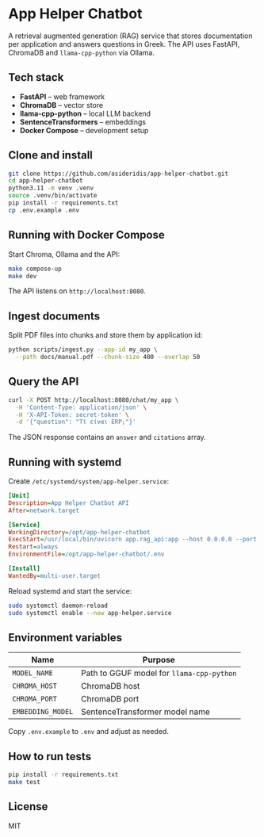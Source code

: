 # App Helper Chatbot

A retrieval augmented generation (RAG) service that stores documentation per application and answers questions in Greek. The API uses FastAPI, ChromaDB and `llama-cpp-python` via Ollama.

## Tech stack

- **FastAPI** – web framework
- **ChromaDB** – vector store
- **llama-cpp-python** – local LLM backend
- **SentenceTransformers** – embeddings
- **Docker Compose** – development setup

## Clone and install

```bash
git clone https://github.com/asideridis/app-helper-chatbot.git
cd app-helper-chatbot
python3.11 -m venv .venv
source .venv/bin/activate
pip install -r requirements.txt
cp .env.example .env
```

## Running with Docker Compose

Start Chroma, Ollama and the API:

```bash
make compose-up
make dev
```

The API listens on `http://localhost:8080`.

## Ingest documents

Split PDF files into chunks and store them by application id:

```bash
python scripts/ingest.py --app-id my_app \
  --path docs/manual.pdf --chunk-size 400 --overlap 50
```

## Query the API

```bash
curl -X POST http://localhost:8080/chat/my_app \
  -H 'Content-Type: application/json' \
  -H 'X-API-Token: secret-token' \
  -d '{"question": "Τί είναι ERP;"}'
```

The JSON response contains an `answer` and `citations` array.

## Running with systemd

Create `/etc/systemd/system/app-helper.service`:

```ini
[Unit]
Description=App Helper Chatbot API
After=network.target

[Service]
WorkingDirectory=/opt/app-helper-chatbot
ExecStart=/usr/local/bin/uvicorn app.rag_api:app --host 0.0.0.0 --port 8080
Restart=always
EnvironmentFile=/opt/app-helper-chatbot/.env

[Install]
WantedBy=multi-user.target
```

Reload systemd and start the service:

```bash
sudo systemctl daemon-reload
sudo systemctl enable --now app-helper.service
```

## Environment variables

| Name              | Purpose                                  |
|-------------------|-------------------------------------------|
| `MODEL_NAME`      | Path to GGUF model for `llama-cpp-python` |
| `CHROMA_HOST`     | ChromaDB host                             |
| `CHROMA_PORT`     | ChromaDB port                             |
| `EMBEDDING_MODEL` | SentenceTransformer model name            |

Copy `.env.example` to `.env` and adjust as needed.

## How to run tests

```bash
pip install -r requirements.txt
make test
```

## License

MIT
